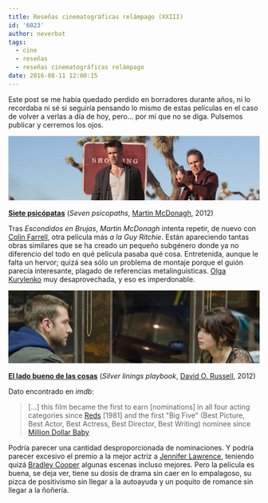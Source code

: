 ```yaml
---
title: Reseñas cinematográficas relámpago (XXIII)
id: '6023'
author: neverbot
tags:
  - cine
  - reseñas
  - reseñas cinematográficas relámpago
date: 2016-08-11 12:00:15
---
```


Este post se me había quedado perdido en borradores durante años, ni lo recordaba ni sé si seguiría pensando lo mismo de estas películas en el caso de volver a verlas a día de hoy, pero... por mí que no se diga. Pulsemos publicar y cerremos los ojos.

[![](./resenas-cinematograficas-relampago-xxiii/seven-psychopaths.png)](./resenas-cinematograficas-relampago-xxiii/seven-psychopaths.png)

**[Siete psicópatas](http://www.imdb.com/title/tt1931533/)** (_Seven psicopaths_, [Martin McDonagh](http://www.imdb.com/name/nm1732981/), 2012)

Tras _Escondidos en Brujas_, _Martin McDonagh_ intenta repetir, de nuevo con [Colin Farrell](http://www.imdb.com/name/nm0268199/), otra película más _a la_ _Guy Ritchie_. Están apareciendo tantas obras similares que se ha creado un pequeño subgénero donde ya no diferencio del todo en qué película pasaba qué cosa. Entretenida, aunque le falta un hervor; quizá sea sólo un problema de montaje porque el guión parecía interesante, plagado de referencias metalinguísticas. [Olga Kurylenko](http://www.imdb.com/name/nm1385871/) muy desaprovechada, y eso es imperdonable.

[![](./resenas-cinematograficas-relampago-xxiii/silver-linings-playbook.png)](./resenas-cinematograficas-relampago-xxiii/silver-linings-playbook.png)

**[El lado bueno de las cosas](http://www.imdb.com/title/tt1045658/)** (_Silver linings playbook_, [David O. Russell](http://www.imdb.com/name/nm0751102/), 2012)

Dato encontrado en _imdb_:

> \[...\] this film became the first to earn \[nominations\] in all four acting categories since [Reds](http://www.imdb.com/title/tt0082979/) \[1981\] and the first "Big Five" (Best Picture, Best Actor, Best Actress, Best Director, Best Writing) nominee since [Million Dollar Baby](http://www.imdb.com/title/tt0405159/)

Podría parecer una cantidad desproporcionada de nominaciones. Y podría parecer excesivo el premio a la mejor actriz a [Jennifer Lawrence](http://www.imdb.com/name/nm2225369/), teniendo quizá [Bradley Cooper](http://www.imdb.com/name/nm0177896/) algunas escenas incluso mejores. Pero la película es buena, se deja ver, tiene su dosis de drama sin caer en lo empalagoso, su pizca de positivismo sin llegar a la autoayuda y un poquito de romance sin llegar a la ñoñería.